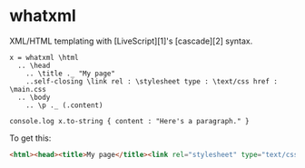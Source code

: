 # whatxml

XML/HTML templating with [LiveScript][1]'s [cascade][2] syntax.

<!-- !test program
sed '1s/^/require! \\whatxml;/' \
| lsc -\-stdin \
| head -c -1
-->
<!-- !test input 1 -->
```ls
x = whatxml \html
  .. \head
    .. \title ._ "My page"
    ..self-closing \link rel : \stylesheet type : \text/css href : \main.css
  .. \body
    .. \p ._ (.content)

console.log x.to-string { content : "Here's a paragraph." }
```

To get this:

<!-- !test output 1 -->
```html
<html><head><title>My page</title><link rel="stylesheet" type="text/css" href="main.css" /></head><body><p>Here&#x27;s a paragraph.</p></body></html>
```
